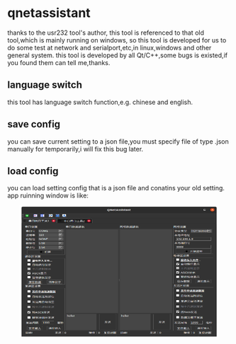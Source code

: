 # qnetassistant
thanks to the usr232 tool's author,
this tool is referenced to that old tool,which is mainly running on windows,
so this tool is developed for us to do some test at network and serialport,etc,in linux,windows and other general system.
this tool is developed by all Qt/C++,some bugs is existed,if you found them can tell me,thanks.
## language switch
this tool has language switch function,e.g. chinese and english.
## save config
you can save current setting to a json file,you must specify file of type .json manually for temporarily,i will fix this bug later.
## load config
you can load setting config that is a json file and conatins your old setting.
app ruinning window is like:
<div align=center><img src="https://github.com/jacbergHu/qnetassistant/blob/main/images/software.png" width="450" height="300" ><div>
